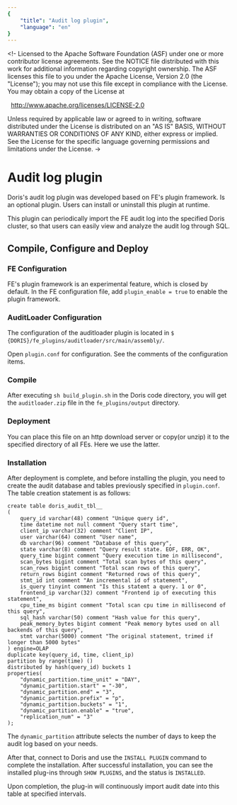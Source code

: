 ```yaml
---
{
    "title": "Audit log plugin",
    "language": "en"
}
---
```


<!-
Licensed to the Apache Software Foundation (ASF) under one
or more contributor license agreements. See the NOTICE file
distributed with this work for additional information
regarding copyright ownership. The ASF licenses this file
to you under the Apache License, Version 2.0 (the
"License"); you may not use this file except in compliance
with the License. You may obtain a copy of the License at

  http://www.apache.org/licenses/LICENSE-2.0

Unless required by applicable law or agreed to in writing,
software distributed under the License is distributed on an
"AS IS" BASIS, WITHOUT WARRANTIES OR CONDITIONS OF ANY
KIND, either express or implied. See the License for the
specific language governing permissions and limitations
under the License.
->

# Audit log plugin

Doris's audit log plugin was developed based on FE's plugin framework. Is an optional plugin. Users can install or uninstall this plugin at runtime.

This plugin can periodically import the FE audit log into the specified Doris cluster, so that users can easily view and analyze the audit log through SQL.

## Compile, Configure and Deploy

### FE Configuration

FE's plugin framework is an experimental feature, which is closed by default. In the FE configuration file, add `plugin_enable = true` to enable the plugin framework.

### AuditLoader Configuration

The configuration of the auditloader plugin is located in `$ {DORIS}/fe_plugins/auditloader/src/main/assembly/`.

Open `plugin.conf` for configuration. See the comments of the configuration items.

### Compile

After executing `sh build_plugin.sh` in the Doris code directory, you will get the `auditloader.zip` file in the `fe_plugins/output` directory.

### Deployment

You can place this file on an http download server or copy(or unzip) it to the specified directory of all FEs. Here we use the latter.

### Installation

After deployment is complete, and before installing the plugin, you need to create the audit database and tables previously specified in `plugin.conf`. The table creation statement is as follows:

```
create table doris_audit_tbl__
(
    query_id varchar(48) comment "Unique query id",
    time datetime not null comment "Query start time",
    client_ip varchar(32) comment "Client IP",
    user varchar(64) comment "User name",
    db varchar(96) comment "Database of this query",
    state varchar(8) comment "Query result state. EOF, ERR, OK",
    query_time bigint comment "Query execution time in millisecond",
    scan_bytes bigint comment "Total scan bytes of this query",
    scan_rows bigint comment "Total scan rows of this query",
    return_rows bigint comment "Returned rows of this query",
    stmt_id int comment "An incremental id of statement",
    is_query tinyint comment "Is this statemt a query. 1 or 0",
    frontend_ip varchar(32) comment "Frontend ip of executing this statement",
    cpu_time_ms bigint comment "Total scan cpu time in millisecond of this query",
    sql_hash varchar(50) comment "Hash value for this query",
    peak_memory_bytes bigint comment "Peak memory bytes used on all backends of this query",
    stmt varchar(5000) comment "The original statement, trimed if longer than 5000 bytes"
) engine=OLAP
duplicate key(query_id, time, client_ip)
partition by range(time) ()
distributed by hash(query_id) buckets 1
properties(
    "dynamic_partition.time_unit" = "DAY",
    "dynamic_partition.start" = "-30",
    "dynamic_partition.end" = "3",
    "dynamic_partition.prefix" = "p",
    "dynamic_partition.buckets" = "1",
    "dynamic_partition.enable" = "true",
    "replication_num" = "3"
);
```

The `dynamic_partition` attribute selects the number of days to keep the audit log based on your needs.

After that, connect to Doris and use the `INSTALL PLUGIN` command to complete the installation. After successful installation, you can see the installed plug-ins through `SHOW PLUGINS`, and the status is `INSTALLED`.

Upon completion, the plug-in will continuously import audit date into this table at specified intervals.
